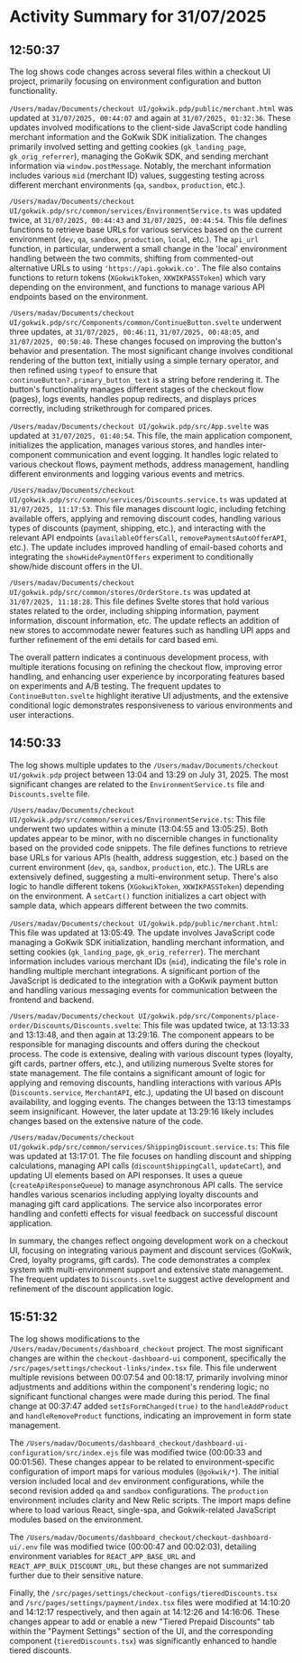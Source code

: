 # Activity Summary for 31/07/2025

## 12:50:37
The log shows code changes across several files within a checkout UI project, primarily focusing on environment configuration and button functionality.

`/Users/madav/Documents/checkout UI/gokwik.pdp/public/merchant.html`  was updated at `31/07/2025, 00:44:07` and again at `31/07/2025, 01:32:36`. These updates involved modifications to the client-side JavaScript code handling merchant information and  the GoKwik SDK initialization.  The changes primarily involved setting and getting cookies (`gk_landing_page`, `gk_orig_referrer`), managing the GoKwik SDK, and sending merchant information via `window.postMessage`.  Notably, the merchant information includes various `mid` (merchant ID) values, suggesting testing across different merchant environments (`qa`, `sandbox`, `production`, etc.).


`/Users/madav/Documents/checkout UI/gokwik.pdp/src/common/services/EnvironmentService.ts` was updated twice, at `31/07/2025, 00:44:43` and `31/07/2025, 00:44:54`. This file defines functions to retrieve base URLs for various services based on the current environment (`dev`, `qa`, `sandbox`, `production`, `local`, etc.).  The `api_url` function, in particular, underwent a small change in the 'local' environment handling between the two commits, shifting from commented-out alternative URLs to using `'https://api.gokwik.co'`. The file also contains functions to return tokens (`XGokwikToken`, `XKWIKPASSToken`) which vary depending on the environment, and functions to manage various API endpoints based on the environment.


`/Users/madav/Documents/checkout UI/gokwik.pdp/src/Components/common/ContinueButton.svelte` underwent three updates, at `31/07/2025, 00:46:11`, `31/07/2025, 00:48:05`, and `31/07/2025, 00:50:40`.  These changes focused on improving the button's behavior and presentation. The most significant change involves conditional rendering of the button text, initially using a simple ternary operator, and then refined using `typeof` to ensure that `continueButton?.primary_button_text` is a string before rendering it.  The button's functionality manages different stages of the checkout flow (pages), logs events, handles popup redirects, and displays prices correctly, including strikethrough for compared prices.


`/Users/madav/Documents/checkout UI/gokwik.pdp/src/App.svelte` was updated at `31/07/2025, 01:40:54`. This file, the main application component, initializes the application, manages various stores, and handles inter-component communication and event logging. It handles logic related to various checkout flows, payment methods, address management, handling different environments and logging various events and metrics.


`/Users/madav/Documents/checkout UI/gokwik.pdp/src/common/services/Discounts.service.ts` was updated at `31/07/2025, 11:17:53`. This file manages discount logic, including fetching available offers, applying and removing discount codes, handling various types of discounts (payment, shipping, etc.), and interacting with the relevant API endpoints (`availableOffersCall`, `removePaymentsAutoOfferAPI`, etc.).  The update includes improved handling of email-based cohorts and  integrating the `showHidePaymentOffers` experiment to conditionally show/hide discount offers in the UI.


`/Users/madav/Documents/checkout UI/gokwik.pdp/src/common/stores/OrderStore.ts`  was updated at `31/07/2025, 11:18:28`. This file defines Svelte stores that hold various states related to the order, including shipping information, payment information, discount information, etc.  The update reflects an addition of new stores to accommodate newer features such as handling UPI apps and further refinement of the emi details for card based emi.

The overall pattern indicates a continuous development process, with multiple iterations focusing on refining the checkout flow, improving error handling, and enhancing user experience by incorporating features based on experiments and A/B testing.  The frequent updates to `ContinueButton.svelte` highlight iterative UI adjustments, and the extensive conditional logic demonstrates responsiveness to various environments and user interactions.


## 14:50:33
The log shows multiple updates to the `/Users/madav/Documents/checkout UI/gokwik.pdp` project between 13:04 and 13:29 on July 31, 2025.  The most significant changes are related to the `EnvironmentService.ts` file and `Discounts.svelte` file.


`/Users/madav/Documents/checkout UI/gokwik.pdp/src/common/services/EnvironmentService.ts`: This file underwent two updates within a minute (13:04:55 and 13:05:25).  Both updates appear to be minor, with no discernible changes in functionality based on the provided code snippets. The file defines functions to retrieve base URLs for various APIs (health, address suggestion, etc.) based on the current environment (`dev`, `qa`, `sandbox`, `production`, etc.).  The URLs are extensively defined, suggesting a multi-environment setup.  There's also logic to handle different tokens (`XGokwikToken`, `XKWIKPASSToken`) depending on the environment.  A `setCart()` function initializes a cart object with sample data, which appears different between the two commits.

`/Users/madav/Documents/checkout UI/gokwik.pdp/public/merchant.html`: This file was updated at 13:05:49. The update involves JavaScript code managing a GoKwik SDK initialization, handling merchant information, and setting cookies (`gk_landing_page`, `gk_orig_referrer`).  The merchant information includes various merchant IDs (`mid`), indicating the file's role in handling multiple merchant integrations.  A significant portion of the JavaScript is dedicated to the integration with a GoKwik payment button and handling various messaging events for communication between the frontend and backend.


`/Users/madav/Documents/checkout UI/gokwik.pdp/src/Components/place-order/Discounts/Discounts.svelte`: This file was updated twice, at 13:13:33 and 13:13:48, and then again at 13:29:16.  The component appears to be responsible for managing discounts and offers during the checkout process.  The code is extensive, dealing with various discount types (loyalty, gift cards, partner offers, etc.),  and utilizing numerous Svelte stores for state management. The file contains a significant amount of logic for applying and removing discounts, handling interactions with various APIs (`Discounts.service`, `MerchantAPI`, etc.), updating the UI based on discount availability, and logging events.  The changes between the 13:13 timestamps seem insignificant. However, the later update at 13:29:16 likely includes changes based on the extensive nature of the code.


`/Users/madav/Documents/checkout UI/gokwik.pdp/src/common/services/ShippingDiscount.service.ts`: This file was updated at 13:17:01. The file focuses on handling discount and shipping calculations, managing API calls (`discountShippingCall`, `updateCart`), and updating UI elements based on API responses. It uses a queue (`createApiResponseQueue`) to manage asynchronous API calls. The service handles various scenarios including applying loyalty discounts and managing gift card applications.  The service also incorporates error handling and confetti effects for visual feedback on successful discount application.


In summary, the changes reflect ongoing development work on a checkout UI, focusing on integrating various payment and discount services (GoKwik, Cred, loyalty programs, gift cards).  The code demonstrates a complex system with multi-environment support and extensive state management.  The frequent updates to `Discounts.svelte` suggest active development and refinement of the discount application logic.


## 15:51:32
The log shows modifications to the `/Users/madav/Documents/dashboard_checkout` project.  The most significant changes are within the `checkout-dashboard-ui` component, specifically the `/src/pages/settings/checkout-links/index.tsx` file. This file underwent multiple revisions between 00:07:54 and 00:18:17, primarily involving minor adjustments and additions within the component's rendering logic; no significant functional changes were made during this period. The final change at 00:37:47 added `setIsFormChanged(true)` to the `handleAddProduct` and `handleRemoveProduct` functions, indicating an improvement in form state management.

The `/Users/madav/Documents/dashboard_checkout/dashboard-ui-configuration/src/index.ejs` file was modified twice (00:00:33 and 00:01:56).  These changes appear to be related to environment-specific configuration of import maps for various modules (`@gokwik/*`).  The initial version included local and `dev` environment configurations, while the second revision added `qa` and `sandbox` configurations.  The `production` environment includes clarity and New Relic scripts. The import maps define where to load various React, single-spa, and Gokwik-related JavaScript modules based on the environment.


The `/Users/madav/Documents/dashboard_checkout/checkout-dashboard-ui/.env` file was modified twice (00:00:47 and 00:02:03), detailing environment variables for `REACT_APP_BASE_URL` and `REACT_APP_BULK_DISCOUNT_URL`, but these changes are not summarized further due to their sensitive nature.

Finally, the `/src/pages/settings/checkout-configs/tieredDiscounts.tsx` and `/src/pages/settings/payment/index.tsx` files were modified at 14:10:20 and 14:12:17 respectively, and then again at 14:12:26 and 14:16:06. These changes appear to add or enable a new "Tiered Prepaid Discounts" tab within the "Payment Settings" section of the UI, and the corresponding component (`tieredDiscounts.tsx`) was significantly enhanced to handle tiered discounts.
